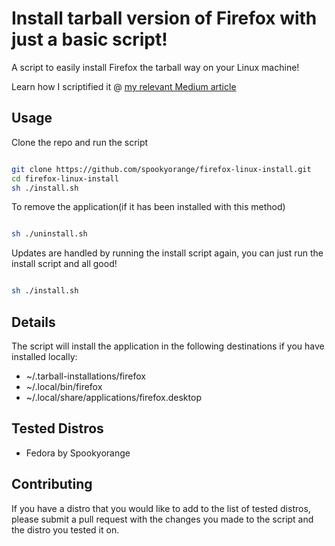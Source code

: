 # Install tarball version of Firefox with just a basic script!

A script to easily install Firefox the tarball way on your Linux machine!

Learn how I scriptified it @ [my relevant Medium article](https://medium.com/@spookyorange/scriptifying-stuff-installation-for-tarball-of-mozilla-firefox-on-linux-4c10cd352265)

## Usage

Clone the repo and run the script
```bash

git clone https://github.com/spookyorange/firefox-linux-install.git
cd firefox-linux-install
sh ./install.sh

```

To remove the application(if it has been installed with this method)
```bash

sh ./uninstall.sh

```

Updates are handled by running the install script again, you can just run the install script and all good!

```bash

sh ./install.sh

```

## Details

The script will install the application in the following destinations if you have installed locally:

- ~/.tarball-installations/firefox
- ~/.local/bin/firefox
- ~/.local/share/applications/firefox.desktop

## Tested Distros

- Fedora by Spookyorange

## Contributing

If you have a distro that you would like to add to the list of tested distros, please submit a pull request with the changes you made to the script and the distro you tested it on.
